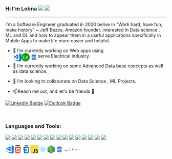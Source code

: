 ### Hi I'm Lobna  <img width="26px" src="https://camo.githubusercontent.com/e8e7b06ecf583bc040eb60e44eb5b8e0ecc5421320a92929ce21522dbc34c891/68747470733a2f2f6d656469612e67697068792e636f6d2f6d656469612f6876524a434c467a6361737252346961377a2f67697068792e676966"/> <img  src="https://camo.githubusercontent.com/57bb7752418e0b7edca9aded120099f46fab7e7408f242595ced4349ffc7dcd1/68747470733a2f2f76697369746f722d62616467652e676c697463682e6d652f62616467653f706167655f69643d68696d616d6567616865642e68696d616d656761686564"/>

----------------------------------------------------------------------------------------------------------------------------------------------------------------------
I'm a Software Engineer graduated in 2020 belive in "Work hard, have fun, make history" ~ Jeff Bezos, Amazon founder.
interested in Data science , ML and DL and how to appear them in a useful applications specifically in Mobile Apps to make life more easier and helpful.

- 🔭 I’m currently working on Web apps using <br /> <img align="left" alt="Visual Studio Code" width="26px" src="https://raw.githubusercontent.com/github/explore/80688e429a7d4ef2fca1e82350fe8e3517d3494d/topics/visual-studio-code/visual-studio-code.png" /> <img align="left" alt="csharp" width="26px" src="https://raw.githubusercontent.com/github/explore/80688e429a7d4ef2fca1e82350fe8e3517d3494d/topics/csharp/csharp.png"/> <img align="left" alt="SQL" width="26px" src="https://raw.githubusercontent.com/github/explore/80688e429a7d4ef2fca1e82350fe8e3517d3494d/topics/sql/sql.png" /> serve Electrical industry.

- 🌱 I’m currently working on some Advanced Data base concepts as well as data science.
- 👯 I’m looking to collaborate on Data Science , ML Projects.
- 📫Reach me out, and let's be friends 🤝

[![Linkedin Badge](https://img.shields.io/badge/-LobnaEssmat-blue?style=flat&logo=Linkedin&logoColor=white&link=https://www.linkedin.com/in/lobna-essmat-369b62140)](https://www.linkedin.com/in/lobna-essmat-369b62140)
[![Outlook Badge](https://img.shields.io/badge/-lobna____essmat-0078D4?style=flat&logo=Microsoft-Outlook&logoColor=white&link=mailto:lobna20161701047@cis.asu.edu.eg)](mailto:lobna20161701047@cis.asu.edu.eg)

<br />

### Languages and Tools:
<p>
  <img 
src="https://camo.githubusercontent.com/533da8800843b57b91a3227ce7d151ca865a0eeaae675715e209c0092314fa96/68747470733a2f2f696d672e736869656c64732e696f2f62616467652f2d52656163742d3435623864383f7374796c653d666c61742d737175617265266c6f676f3d7265616374266c6f676f436f6c6f723d7768697465" />
<img  width="70px" src="https://img.shields.io/badge/Flutter-02569B?style=for-the-badge&logo=flutter&logoColor=white"/> 
<img  width="70px" src="https://img.shields.io/badge/Python-3776AB?style=for-the-badge&logo=python&logoColor=white"/>
<img width="50px"  src="https://img.shields.io/badge/C%2B%2B-00599C?style=for-the-badge&logo=c%2B%2B&logoColor=white"/> 
<img width="55px"  src="https://img.shields.io/badge/Dart-0175C2?style=for-the-badge&logo=dart&logoColor=white"/> 
<img width="90px"  src="https://img.shields.io/badge/PostgreSQL-316192?style=for-the-badge&logo=postgresql&logoColor=white"/> 
<img width="70px"  src="https://img.shields.io/badge/Node.js-43853D?style=for-the-badge&logo=node.js&logoColor=white"/>
<img width="50px"  src="https://img.shields.io/badge/npm-CB3837?style=for-the-badge&logo=npm&logoColor=white"/> 
<img width="70px"  src="https://img.shields.io/badge/.NET-5C2D91?style=for-the-badge&logo=.net&logoColor=white"/> 
<img width="70px"  src="https://img.shields.io/badge/NuGet-004880?style=for-the-badge&logo=nuget&logoColor=white"/> 
<img width="70px"  src="https://img.shields.io/badge/OpenCV-27338e?style=for-the-badge&logo=OpenCV&logoColor=white"/> 
<img width="70px"  src="https://img.shields.io/badge/Angular-DD0031?style=for-the-badge&logo=angular&logoColor=white"/> 
<img width="70px"  src="https://img.shields.io/badge/AngularJS-E23237?style=for-the-badge&logo=angularjs&logoColor=white"/>
<img width="70px"  src="https://img.shields.io/badge/jQuery-0769AD?style=for-the-badge&logo=jquery&logoColor=white"/>
<img width="70px"  src="https://img.shields.io/badge/Flask-000000?style=for-the-badge&logo=flask&logoColor=white"/> 
<img width="70px"  src="https://img.shields.io/badge/firebase-ffca28?style=for-the-badge&logo=firebase&logoColor=black"/>
</p>
<img align="left" alt="Visual Studio Code" width="26px" src="https://raw.githubusercontent.com/github/explore/80688e429a7d4ef2fca1e82350fe8e3517d3494d/topics/visual-studio-code/visual-studio-code.png" />
<img align="left" alt="HTML5" width="26px" src="https://raw.githubusercontent.com/github/explore/80688e429a7d4ef2fca1e82350fe8e3517d3494d/topics/html/html.png" />
<img align="left" alt="CSS3" width="26px" src="https://raw.githubusercontent.com/github/explore/80688e429a7d4ef2fca1e82350fe8e3517d3494d/topics/css/css.png" />
<img align="left" alt="JavaScript" width="26px" src="https://raw.githubusercontent.com/github/explore/80688e429a7d4ef2fca1e82350fe8e3517d3494d/topics/javascript/javascript.png" />
<img align="left" alt="React" width="26px" src="https://raw.githubusercontent.com/github/explore/80688e429a7d4ef2fca1e82350fe8e3517d3494d/topics/react/react.png" />
<img align="left" alt="Node.js" width="26px" src="https://raw.githubusercontent.com/github/explore/80688e429a7d4ef2fca1e82350fe8e3517d3494d/topics/nodejs/nodejs.png" />
<img align="left" alt="SQL" width="26px" src="https://raw.githubusercontent.com/github/explore/80688e429a7d4ef2fca1e82350fe8e3517d3494d/topics/sql/sql.png" />
<img align="left" alt="MySQL" width="26px" src="https://raw.githubusercontent.com/github/explore/80688e429a7d4ef2fca1e82350fe8e3517d3494d/topics/mysql/mysql.png" />
<img align="left" alt="MongoDB" width="26px" src="https://raw.githubusercontent.com/github/explore/80688e429a7d4ef2fca1e82350fe8e3517d3494d/topics/mongodb/mongodb.png" />
<br />



